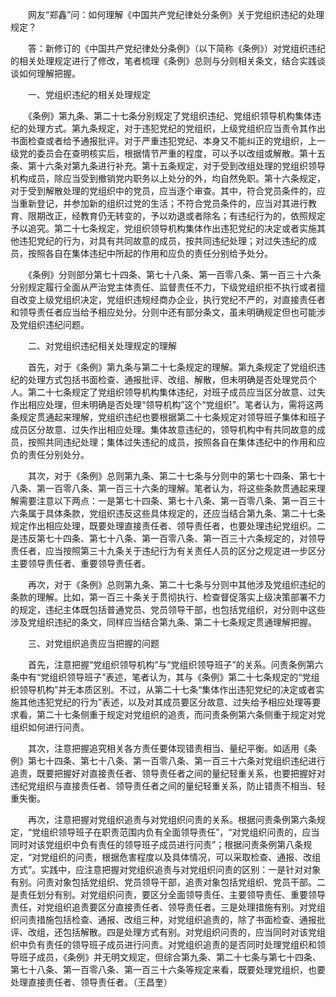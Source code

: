 　　网友“郑鑫”问：如何理解《中国共产党纪律处分条例》关于党组织违纪的处理规定？

　　答：新修订的《中国共产党纪律处分条例》（以下简称《条例》）对党组织违纪的相关处理规定进行了修改，笔者梳理《条例》总则与分则相关条文，结合实践谈谈如何理解把握。

　　一、党组织违纪的相关处理规定

　　《条例》第九条、第二十七条分别规定了党组织违纪、党组织领导机构集体违纪的处理方式。第九条规定，对于违犯党纪的党组织，上级党组织应当责令其作出书面检查或者给予通报批评。对于严重违犯党纪、本身又不能纠正的党组织，上一级党的委员会在查明核实后，根据情节严重的程度，可以予以改组或解散。第十五条、第十六条对第九条进行补充。第十五条规定，对于受到改组处理的党组织领导机构成员，除应当受到撤销党内职务以上处分的外，均自然免职。第十六条规定，对于受到解散处理的党组织中的党员，应当逐个审查。其中，符合党员条件的，应当重新登记，并参加新的组织过党的生活；不符合党员条件的，应当对其进行教育、限期改正，经教育仍无转变的，予以劝退或者除名；有违纪行为的，依照规定予以追究。第二十七条规定，党组织领导机构集体作出违犯党纪的决定或者实施其他违犯党纪的行为，对具有共同故意的成员，按共同违纪处理；对过失违纪的成员，按照各自在集体违纪中所起的作用和应负的责任分别给予处分。

　　《条例》分则部分第七十四条、第七十八条、第一百零八条、第一百三十六条分别规定履行全面从严治党主体责任、监督责任不力，下级党组织拒不执行或者擅自改变上级党组织决定，党组织违规经商办企业，执行党纪不严的，对直接责任者和领导责任者应当给予相应处分。分则中还有部分条文，虽未明确规定但也可能涉及党组织违纪问题。

　　二、对党组织违纪相关处理规定的理解

　　首先，对于《条例》第九条与第二十七条规定的理解。第九条规定了党组织违纪的处理方式包括书面检查、通报批评、改组、解散，但未明确是否处理党员个人。第二十七条规定了党组织领导机构集体违纪，对班子成员应当区分故意、过失作出相应处理，但未明确是否处理“领导机构”这个“党组织”。笔者认为，需将这两条规定贯通起来理解，党组织违纪也要根据第二十七条规定对领导班子集体和班子成员区分故意、过失作出相应处理。集体故意违纪的，领导机构中有共同故意的成员，按照共同违纪处理；集体过失违纪的成员，按照各自在集体违纪中的作用和应负的责任分别处分。

　　其次，对于《条例》总则第九条、第二十七条与分则中的第七十四条、第七十八条、第一百零八条、第一百三十六条的理解。笔者认为，将这些条款贯通起来理解需要注意以下两点：一是第七十四条、第七十八条、第一百零八条、第一百三十六条属于具体条款，党组织违反这些具体规定的，还应当结合第九条、第二十七条规定作出相应处理，既要处理直接责任者、领导责任者，也要处理违纪党组织。二是违反第七十四条、第七十八条、第一百零八条、第一百三十六条规定的，对领导责任者，应当按照第三十九条关于违纪行为有关责任人员的区分之规定进一步区分主要领导责任者、重要领导责任者。

　　再次，对于《条例》总则第九条、第二十七条与分则中其他涉及党组织违纪的条款的理解。比如，第一百三十条关于贯彻执行、检查督促落实上级决策部署不力的规定，违纪主体既包括普通党员、党员领导干部，也包括党组织，对分则中这些涉及党组织违纪的条文，同样应当结合第九条、第二十七条规定贯通理解把握。

　　三、对党组织追责应当把握的问题

　　首先，注意把握“党组织领导机构”与“党组织领导班子”的关系。问责条例第六条中有“党组织领导班子”表述，笔者认为，其与《条例》第二十七条规定的“党组织领导机构”并无本质区别。不过，从第二十七条“集体作出违犯党纪的决定或者实施其他违犯党纪的行为”表述，以及对其成员要区分故意、过失给予相应处理等要求看，第二十七条侧重于规定对党组织的追责，而问责条例第六条侧重于规定对党组织如何进行问责。

　　其次，注意把握追究相关各方责任要体现错责相当、量纪平衡。如适用《条例》第七十四条、第七十八条、第一百零八条、第一百三十六条对党组织违纪进行追责，既要把握好对直接责任者、领导责任者之间的量纪轻重关系，也要把握好对违纪党组织与直接责任者、领导责任者之间的量纪轻重关系，防止错责不相当、轻重失衡。

　　再次，注意把握对党组织追责与对党组织问责的关系。根据问责条例第六条规定，“党组织领导班子在职责范围内负有全面领导责任”，“对党组织问责的，应当同时对该党组织中负有责任的领导班子成员进行问责”；根据问责条例第八条规定，“对党组织的问责，根据危害程度以及具体情况，可以采取检查、通报、改组方式”。实践中，应注意把握对党组织追责与对党组织问责的区别：一是针对对象有别。问责对象包括党组织、党员领导干部，追责对象包括党组织、党员干部。二是责任划分有别。对党组织问责，要区分全面领导责任、主要领导责任、重要领导责任，对党组织追责要区分直接责任者、领导责任者。三是处理措施有别。对党组织问责措施包括检查、通报、改组三种，对党组织追责的，除了书面检查、通报批评、改组，还包括解散。四是处理方式有别。对党组织问责的，应当同时对该党组织中负有责任的领导班子成员进行问责。对党组织追责的是否同时处理党组织和领导班子成员，《条例》并无明文规定，但综合第九条、第二十七条与第七十四条、第七十八条、第一百零八条、第一百三十六条等规定来看，既要处理党组织，也要处理直接责任者、领导责任者。（王昌奎）